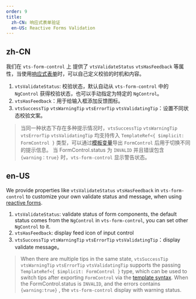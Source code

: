 ```yaml
---
order: 9
title:
  zh-CN: 响应式表单验证
  en-US: Reactive Forms Validation
---
```


## zh-CN

我们在 `vts-form-control` 上 提供了 `vtsValidateStatus` `vtsHasFeedback` 等属性，当使用[响应式表单](https://angular.io/guide/reactive-forms#reactive-forms)时，可以自己定义校验的时机和内容。

1. `vtsValidateStatus`: 校验状态，默认自动从 `vts-form-control` 中的 `NgControl` 获得校验状态，也可以手动指定为特定的 `NgControl`。
2. `vtsHasFeedback`：用于给输入框添加反馈图标。
3. `vtsSuccessTip` `vtsWarningTip` `vtsErrorTip` `vtsValidatingTip`：设置不同状态校验文案。
> 当同一种状态下存在多种提示情况时，`vtsSuccessTip` `vtsWarningTip` `vtsErrorTip` `vtsValidatingTip` 均支持传入 `TemplateRef<{ $implicit: FormControl }` 类型，可以通过[模板变量](https://www.angular.cn/guide/template-syntax)导出 `FormControl` 后用于切换不同的提示信息。
> 当 FormControl.status 为 `INVALID` 并且错误包含 `{warning：true}` 时，`vts-form-control` 显示警告状态。

## en-US

We provide properties like `vtsValidateStatus` `vtsHasFeedback` in `vts-form-control` to customize your own validate status and message, when using [reactive forms](https://angular.io/guide/reactive-forms#reactive-forms).

1. `vtsValidateStatus`: validate status of form components, the default status comes from the `NgControl` in `vts-form-control`, you can set other `NgControl` to it.
2. `vtsHasFeedback`: display feed icon of input control
3. `vtsSuccessTip` `vtsWarningTip` `vtsErrorTip` `vtsValidatingTip`：display validate message。
> When there are multiple tips in the same state, `vtsSuccessTip` `vtsWarningTip` `vtsErrorTip` `vtsValidatingTip` supports the passing `TemplateRef<{ $implicit: FormControl }` type, which can be used to switch tips after exporting `FormControl` via the [template syntax](https://angular.io/guide/template-syntax).
> When the FormControl.status is `INVALID`, and the errors contains `{warning:true}` , the `vts-form-control` display with warning status.
